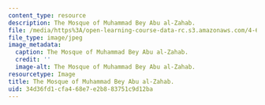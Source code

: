 ```yaml
---
content_type: resource
description: The Mosque of Muhammad Bey Abu al-Zahab.
file: /media/https%3A/open-learning-course-data-rc.s3.amazonaws.com/4-615-the-architecture-of-cairo-spring-2002/34d36fd1cfa468e7e2b883751c9d12ba_16-6-0.jpg
file_type: image/jpeg
image_metadata:
  caption: The Mosque of Muhammad Bey Abu al-Zahab.
  credit: ''
  image-alt: The Mosque of Muhammad Bey Abu al-Zahab.
resourcetype: Image
title: The Mosque of Muhammad Bey Abu al-Zahab.
uid: 34d36fd1-cfa4-68e7-e2b8-83751c9d12ba
---
```

